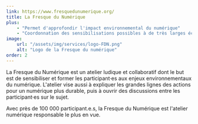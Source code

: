 ```yaml
---
link: https://www.fresquedunumerique.org/
title: La Fresque du Numérique
plus:
    - "Permet d'approfondir l'impact environnemental du numérique"
    - "Coordonnation des sensibilisations possibles à de très larges échelles."
image: 
    url: "/assets/img/services/logo-FDN.png"
    alt: "Logo de la Fresque du numérique"
order: 2
---
```


La Fresque du Numérique est un atelier ludique et collaboratif dont le but est de sensibiliser et former les participant·es aux enjeux environnementaux du numérique. L'atelier vise aussi à expliquer les grandes lignes des actions pour un numérique plus durable, puis à ouvrir des discussions entre les participant·es sur le sujet.

Avec près de 100 000 participant.e.s, la Fresque du Numérique est l'atelier numérique responsable le plus en vue.
				